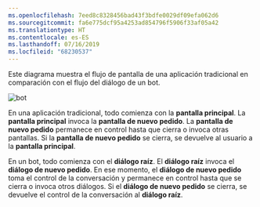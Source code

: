 ```yaml
---
ms.openlocfilehash: 7eed8c8328456bad43f3bdfe0029df09efa062d6
ms.sourcegitcommit: fa6e775dcf95a4253ad854796f5906f33af05a42
ms.translationtype: HT
ms.contentlocale: es-ES
ms.lasthandoff: 07/16/2019
ms.locfileid: "68230537"
---
```

Este diagrama muestra el flujo de pantalla de una aplicación tradicional en comparación con el flujo del diálogo de un bot. 

![bot](~/media/designing-bots/core/dialogs-screens.png)

En una aplicación tradicional, todo comienza con la **pantalla principal**.
La **pantalla principal** invoca la **pantalla de nuevo pedido**.
La **pantalla de nuevo pedido** permanece en control hasta que cierra o invoca otras pantallas. Si la **pantalla de nuevo pedido** se cierra, se devuelve al usuario a la **pantalla principal**.

En un bot, todo comienza con el **diálogo raíz**. El **diálogo raíz** invoca el **diálogo de nuevo pedido**. En ese momento, el **diálogo de nuevo pedido** toma el control de la conversación y permanece en control hasta que se cierra o invoca otros diálogos. Si el **diálogo de nuevo pedido** se cierra, se devuelve el control de la conversación al **diálogo raíz**.